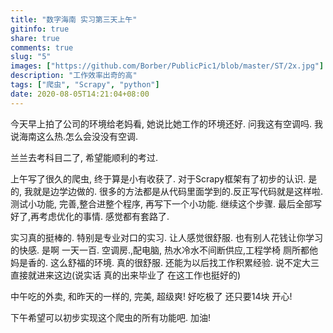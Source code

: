 ```yaml
---
title: "数字海南 实习第三天上午"
gitinfo: true
share: true
comments: true
slug: "5"
images: ["https://github.com/Borber/PublicPic1/blob/master/ST/2x.jpg"] 
description: "工作效率出奇的高"
tags: ["爬虫", "Scrapy", "python"]
date: 2020-08-05T14:21:04+08:00
---
```


今天早上拍了公司的环境给老妈看, 她说比她工作的环境还好. 问我这有空调吗. 我说海南这么热.怎么会没没有空调.

兰兰去考科目二了, 希望能顺利的考过.

上午写了很久的爬虫, 终于算是小有收获了. 对于Scrapy框架有了初步的认识. 是的, 我就是边学边做的. 很多的方法都是从代码里面学到的.反正写代码就是这样啦. 测试小功能, 完善,整合进整个程序, 再写下一个小功能. 继续这个步骤. 最后全部写好了,再考虑优化的事情. 感觉都有套路了.

实习真的挺棒的. 特别是专业对口的实习. 让人感觉很舒服. 也有别人花钱让你学习的快感. 是啊 一天一百. 空调房.,配电脑, 热水冷水不间断供应,工程学椅 厕所都他妈是香的. 这么舒福的环境. 真的很舒服. 还能为以后找工作积累经验. 说不定大三直接就进来这边(说实话 真的出来毕业了 在这工作也挺好的) 

中午吃的外卖, 和昨天的一样的, 完美, 超级爽! 好吃极了 还只要14块 开心!

下午希望可以初步实现这个爬虫的所有功能吧. 加油!